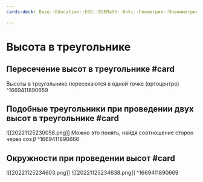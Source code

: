 ```yaml
---
cards-deck: Base::Education::EGE::EGEMath::Anki::Геометрия::Планиметрия::Треугольники

---
```


# Высота в треугольнике

## Пересечение высот в треугольнике #card 
Высоты в треугольнике пересекаются в одной точке (ортоцентре)
^1669411890659

## Подобные треугольники при проведении двух высот в треугольнике #card 
![[20221125230058.png]]
Можно это понять, найдя соотношение сторон через $\cos\beta$
^1669411890666

## Окружности при проведении высот #card
![[20221125234603.png]]
![[20221125234638.png]]
^1669411890669

